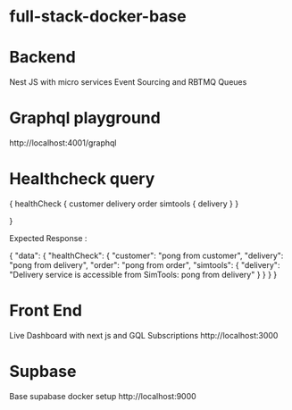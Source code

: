 # full-stack-docker-base


# Backend

Nest JS with micro services 
Event Sourcing and RBTMQ Queues

# Graphql playground
http://localhost:4001/graphql


# Healthcheck query

{
  healthCheck {
    customer
    delivery
    order
    simtools {
      delivery
    }
  }
  
}


Expected Response :

{
  "data": {
    "healthCheck": {
      "customer": "pong from customer",
      "delivery": "pong from delivery",
      "order": "pong from order",
      "simtools": {
        "delivery": "Delivery service is accessible from SimTools: pong from delivery"
      }
    }
  }
}




# Front End 

Live Dashboard with next js and GQL Subscriptions
http://localhost:3000


# Supbase 
Base supabase docker setup
http://localhost:9000

